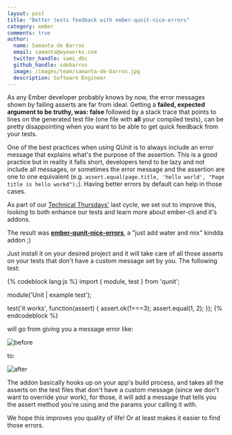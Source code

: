 ```yaml
---
layout: post
title: "Better tests feedback with ember-qunit-nice-errors"
category: ember
comments: true
author:
  name: Samanta de Barros
  email: samanta@wyeworks.com
  twitter_handle: sami_dbc
  github_handle: sdebarros
  image: /images/team/samanta-de-barros.jpg
  description: Software Engineer
---
```


As any Ember developer probably knows by now, the error messages shown by failing asserts are far from ideal. Getting a **failed, expected argument to be truthy, was: false** followed by a stack trace that points to lines on the generated test file (one file with **all** your compiled tests), can be pretty disappointing when you want to be able to get quick feedback from your tests.

One of the best practices when using QUnit is to always include an error message that explains what's the purpose of the assertion. This is a good practice but in reality it falls short, developers tend to be lazy and not include all messages, or sometimes the error message and the assertion are one to one equivalent (e.g. `assert.equal(page.title, 'hello world', "Page title is hello workd");`). Having better errors by default can help in those cases.

As part of our [Technical Thursdays'](https://wyeworks.com/blog/2015/7/16/technical-thursdays-or-how-we-do-continuous-learning/) last cycle, we set out to improve this, looking to both enhance our tests and learn more about ember-cli and it's addons.

The result was [**ember-qunit-nice-errors**](https://github.com/wyeworks/ember-qunit-nice-errors), a "just add water and mix" kindda addon ;)

<!--more-->

Just install it on your desired project and it will take care of all those asserts on your tests that don't have a custom message set by you. The following test:

{% codeblock lang:js %}
import { module, test } from 'qunit';

module('Unit | example test');

test('it works', function(assert) {
  assert.ok(1===3);
  assert.equal(1, 2);
});
{% endcodeblock %}

will go from giving you a message error like:

![before](/images/posts/output-before.png)

to:

![after](/images/posts/output-after.png)

The addon basically hooks up on your app's build process, and takes all the asserts on the test files that don't have a custom message (since we don't want to override your work), for those, it will add a message that tells you the assert method you're using and the params your calling it with.

We hope this improves you quality of life! Or at least makes it easier to find those errors.
